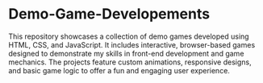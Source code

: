 # Demo-Game-Developements
This repository showcases a collection of demo games developed using HTML, CSS, and JavaScript. It includes interactive, browser-based games designed to demonstrate my skills in front-end development and game mechanics. The projects feature custom animations, responsive designs, and basic game logic to offer a fun and engaging user experience. 
